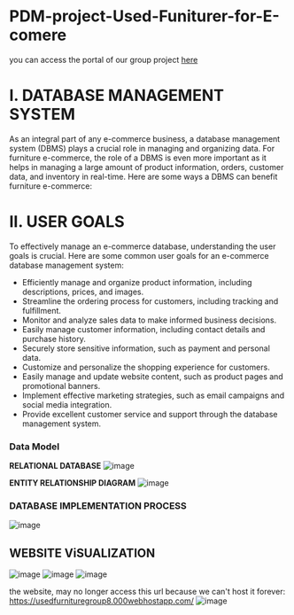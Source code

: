 # PDM-project-Used-Funiturer-for-E-comere

you can access the portal of our group project [here](https://usedfurnituregroup8.000webhostapp.com)

# I.	DATABASE MANAGEMENT SYSTEM
As an integral part of any e-commerce business, a database management system (DBMS) plays a crucial role in managing and organizing data. For furniture e-commerce, the role of a DBMS is even more important as it
helps in managing a large amount of product information, orders, customer data, and inventory in real-time. Here are some ways a DBMS can benefit furniture e-commerce:

#  II.	USER GOALS

To effectively manage an e-commerce database, understanding the user goals is crucial. Here are some common user goals for an e-commerce database management system:
*	Efficiently manage and organize product information, including descriptions, prices, and images.
*	Streamline the ordering process for customers, including tracking and fulfillment.
* Monitor and analyze sales data to make informed business decisions.
*	Easily manage customer information, including contact details and purchase history.
*	Securely store sensitive information, such as payment and personal data.
*	Customize and personalize the shopping experience for customers.
*	Easily manage and update website content, such as product pages and promotional banners.
*	Implement effective marketing strategies, such as email campaigns and social media integration.
*	Provide excellent customer service and support through the database management system. 

### Data Model
**RELATIONAL DATABASE**
![image](https://github.com/TinChung41/PDM-project-Used-Funiturer-for-E-comere/assets/98845918/e9c996b5-f5f9-45de-b977-42b0e0625fab)

**ENTITY RELATIONSHIP DIAGRAM**
![image](https://github.com/TinChung41/PDM-project-Used-Funiturer-for-E-comere/assets/98845918/fd691c28-9c3c-4af8-ac93-dee39fc152de)


### DATABASE IMPLEMENTATION PROCESS
![image](https://github.com/TinChung41/PDM-project-Used-Funiturer-for-E-comere/assets/98845918/27d211d6-3909-47b1-8c48-5f3a036b5b56)

## WEBSITE ViSUALIZATION
![image](https://github.com/TinChung41/PDM-project-Used-Funiturer-for-E-comere/assets/98845918/73532ee2-c037-4942-a9cf-6fcef704cd02)
![image](https://github.com/TinChung41/PDM-project-Used-Funiturer-for-E-comere/assets/98845918/98450cd4-e7d3-4b20-afa3-ab8e3503b93e)
![image](https://github.com/TinChung41/PDM-project-Used-Funiturer-for-E-comere/assets/98845918/a2b85f84-bb84-49ff-9c53-f01436fe2081)

the website, may no longer access this url because we can't host it forever: https://usedfurnituregroup8.000webhostapp.com/
![image](https://github.com/TinChung41/PDM-project-Used-Funiturer-for-E-comere/assets/98845918/3cc042d3-de30-4f84-96b7-4737a5c9d35f)



